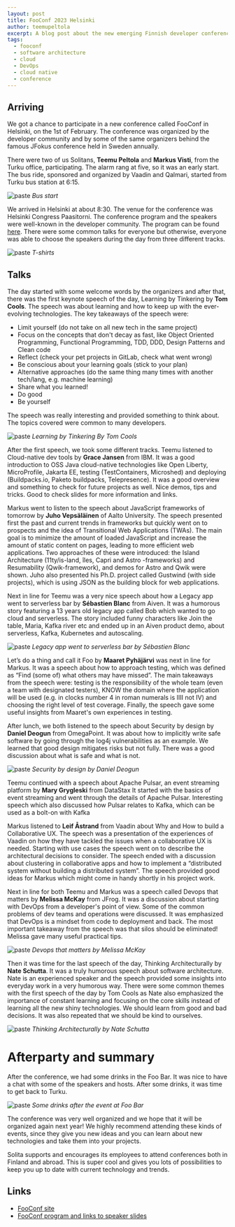 ```yaml
---
layout: post
title: FooConf 2023 Helsinki
author: teemupeltola
excerpt: A blog post about the new emerging Finnish developer conference, FooConf 2023 Helsinki, held 1.2.2023
tags:
  - fooconf
  - software architecture
  - cloud
  - DevOps
  - cloud native
  - conference
---
```


## Arriving

We got a chance to participate in a new conference called FooConf in Helsinki, on the 1st of February. The conference was organized by the developer community and by some of the same organizers behind the famous JFokus conference held in Sweden annually.

There were two of us Solitans, **Teemu Peltola** and **Markus Visti**, from the Turku office, participating. The alarm rang at five, so it was an early start. The bus ride, sponsored and organized by Vaadin and Qalmari, started from Turku bus station at 6:15.

![paste](/img/2023-fooconf/fooconf2023_1.jpg)
_Bus start_

We arrived in Helsinki at about 8:30. The venue for the conference was Helsinki Congress Paasitorni. The conference program and the speakers were well-known in the developer community. The program can be found [here](https://www.fooconf.fi/schedule). There were some common talks for everyone but otherwise, everyone was able to choose the speakers during the day from three different tracks.

![paste](/img/2023-fooconf/fooconf2023_2.jpg)
_T-shirts_

## Talks

The day started with some welcome words by the organizers and after that, there was the first keynote speech of the day, Learning by Tinkering by **Tom Cools**. The speech was about learning and how to keep up with the ever-evolving technologies. The key takeaways of the speech were:

- Limit yourself (do not take on all new tech in the same project)
- Focus on the concepts that don't decay as fast, like Object Oriented Programming, Functional Programming, TDD, DDD, Design Patterns and Clean code
- Reflect (check your pet projects in GitLab, check what went wrong)
- Be conscious about your learning goals (stick to your plan)
- Alternative approaches (do the same thing many times with another tech/lang, e.g. machine learning)
- Share what you learned!
- Do good
- Be yourself

The speech was really interesting and provided something to think about. The topics covered were common to many developers.

![paste](/img/2023-fooconf/fooconf2023_4.jpg)
_Learning by Tinkering By Tom Cools_

After the first speech, we took some different tracks. Teemu listened to Cloud-native dev tools by **Grace Jansen** from IBM. It was a good introduction to OSS Java cloud-native technologies like Open Liberty, MicroProfile, Jakarta EE, testing (TestContainers, Microshed) and deploying (Buildpacks.io, Paketo buildpacks, Telepresence). It was a good overview and something to check for future projects as well. Nice demos, tips and tricks. Good to check slides for more information and links.

Markus went to listen to the speech about JavaScript frameworks of tomorrow by **Juho Vepsäläinen** of Aalto University. The speech presented first the past and current trends in frameworks but quickly went on to prospects and the idea of Transitional Web Applications (TWAs). The main goal is to minimize the amount of loaded JavaScript and increase the amount of static content on pages, leading to more efficient web applications. Two approaches of these were introduced: the Island Architecture (11ty/is-land, îles, Capri and Astro -frameworks) and Resumability (Qwik-framework), and demos for Astro and Qwik were shown. Juho also presented his Ph.D. project called Gustwind (with side projects), which is using JSON as the building block for web applications.

Next in line for Teemu was a very nice speech about how a Legacy app went to serverless bar by **Sébastien Blanc** from Aiven. It was a humorous story featuring a 13 years old legacy app called Bob which wanted to go cloud and serverless. The story included funny characters like Join the table, Maria, Kafka river etc and ended up in an Aiven product demo, about serverless, Kafka, Kubernetes and autoscaling.

![paste](/img/2023-fooconf/fooconf2023_5.jpg)
_Legacy app went to serverless bar by Sébastien Blanc_

Let’s do a thing and call it Foo by **Maaret Pyhäjärvi** was next in line for Markus. It was a speech about how to approach testing, which was defined as “Find (some of) what others may have missed”. The main takeaways from the speech were: testing is the responsibility of the whole team (even a team with designated testers), KNOW the domain where the application will be used (e.g. in clocks number 4 in roman numerals is IIII not IV) and choosing the right level of test coverage. Finally, the speech gave some useful insights from Maaret's own experiences in testing.

After lunch, we both listened to the speech about Security by design by **Daniel Deogun** from OmegaPoint. It was about how to implicitly write safe software by going through the log4j vulnerabilities as an example. We learned that good design mitigates risks but not fully. There was a good discussion about what is safe and what is not.

![paste](/img/2023-fooconf/fooconf2023_6.jpg)
_Security by design by Daniel Deogun_

Teemu continued with a speech about Apache Pulsar, an event streaming platform by **Mary Grygleski** from DataStax It started with the basics of event streaming and went through the details of Apache Pulsar. Interesting speech which also discussed how Pulsar relates to Kafka, which can be used as a bolt-on with Kafka

Markus listened to **Leif Åstrand** from Vaadin about Why and How to build a Collaborative UX. The speech was a presentation of the experiences of Vaadin on how they have tackled the issues when a collaborative UX is needed. Starting with use cases the speech went on to describe the architectural decisions to consider. The speech ended with a discussion about clustering in collaborative apps and how to implement a “distributed system without building a distributed system”. The speech provided good ideas for Markus which might come in handy shortly in his project work.

Next in line for both Teemu and Markus was a speech called Devops that matters by **Melissa McKay** from JFrog. It was a discussion about starting with DevOps from a developer's point of view. Some of the common problems of dev teams and operations were discussed. It was emphasized that DevOps is a mindset from code to deployment and back. The most important takeaway from the speech was that silos should be eliminated! Melissa gave many useful practical tips.

![paste](/img/2023-fooconf/fooconf2023_7.jpg)
_Devops that matters by Melissa McKay_

Then it was time for the last speech of the day, Thinking Architecturally by **Nate Schutta**. It was a truly humorous speech about software architecture. Nate is an experienced speaker and the speech provided some insights into everyday work in a very humorous way. There were some common themes with the first speech of the day by Tom Cools as Nate also emphasized the importance of constant learning and focusing on the core skills instead of learning all the new shiny technologies. We should learn from good and bad decisions. It was also repeated that we should be kind to ourselves.

![paste](/img/2023-fooconf/fooconf2023_8.jpg)
_Thinking Architecturally by Nate Schutta_

# Afterparty and summary

After the conference, we had some drinks in the Foo Bar. It was nice to have a chat with some of the speakers and hosts. After some drinks, it was time to get back to Turku.

![paste](/img/2023-fooconf/fooconf2023_9.jpg)
_Some drinks after the event at Foo Bar_

The conference was very well organized and we hope that it will be organized again next year! We highly recommend attending these kinds of events, since they give you new ideas and you can learn about new technologies and take them into your projects.

Solita supports and encourages its employees to attend conferences both in Finland and abroad. This is super cool and gives you lots of possibilities to keep you up to date with current technology and trends.

## Links

- [FooConf site](https://fooconf.fi)
- [FooConf program and links to speaker slides](https://www.fooconf.fi/schedule)
